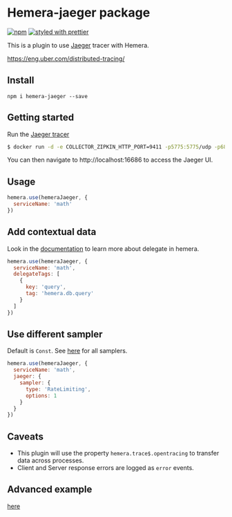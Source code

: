 # Hemera-jaeger package

[![npm](https://img.shields.io/npm/v/hemera-jaeger.svg?maxAge=3600)](https://www.npmjs.com/package/hemera-jaeger)
[![styled with prettier](https://img.shields.io/badge/styled_with-prettier-ff69b4.svg)](#badge)

This is a plugin to use [Jaeger](http://jaeger.readthedocs.io/en/latest/) tracer with Hemera.

https://eng.uber.com/distributed-tracing/

## Install

```
npm i hemera-jaeger --save
```

## Getting started
Run the [Jaeger tracer](http://jaeger.readthedocs.io/en/latest/)
```bash
$ docker run -d -e COLLECTOR_ZIPKIN_HTTP_PORT=9411 -p5775:5775/udp -p6831:6831/udp -p6832:6832/udp -p5778:5778 -p16686:16686 -p14268:14268 -p9411:9411 jaegertracing/all-in-one:latest
```
You can then navigate to http://localhost:16686 to access the Jaeger UI.

## Usage

```js
hemera.use(hemeraJaeger, {
  serviceName: 'math'
})
```

## Add contextual data
Look in the [documentation](https://hemerajs.github.io/hemera/1_delegate.html) to learn more about delegate in hemera.

```js
hemera.use(hemeraJaeger, {
  serviceName: 'math',
  delegateTags: [
    {
      key: 'query',
      tag: 'hemera.db.query'
    }
  ]
})
```

## Use different sampler
Default is `Const`. See [here](https://github.com/uber/jaeger-client-node/tree/master/src/samplers) for all samplers.

```js
hemera.use(hemeraJaeger, {
  serviceName: 'math',
  jaeger: {
    sampler: {
      type: 'RateLimiting',
      options: 1
    }
  }
})
```

## Caveats

- This plugin will use the property `hemera.trace$.opentracing` to transfer data across processes.
- Client and Server response errors are logged as `error` events.

## Advanced example
[here](/examples/monitoring/jaeger.js)

